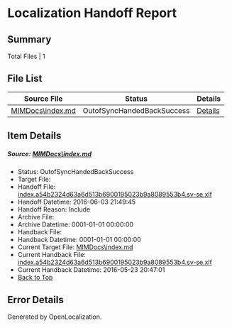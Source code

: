 # <a name='report-top'></a> Localization Handoff Report

## Summary
 Total Files | 1

## File List
 Source File | Status | Details 
 ----------- | ------ | ------- 
 [MIMDocs\index.md](https://github.com/Microsoft/MIMDocs-pr/blob/d333b77ae65be2ce2082a18c7e352a99195c2773/MIMDocs/index.md) | OutofSyncHandedBackSuccess | [Details](#285205578983eca4189da7ac0fdf0a9ee52b3bc681)

## Item Details
##### <a name='285205578983eca4189da7ac0fdf0a9ee52b3bc681'></a> Source: [MIMDocs\index.md](https://github.com/Microsoft/MIMDocs-pr/blob/d333b77ae65be2ce2082a18c7e352a99195c2773/MIMDocs/index.md)
* Status: OutofSyncHandedBackSuccess
* Target File: 
* Handoff File: [index.a54b2324d63a6d513b6900195023b9a8089553b4.sv-se.xlf](https://github.com/Microsoft/EM.handoff/blob/dde8c4334af877f142689bcc011435ba3150abd9/ol-handoff/Microsoft/MIMDocs-pr.sv-se/master/index.a54b2324d63a6d513b6900195023b9a8089553b4.sv-se.xlf)
* Handoff Datetime: 2016-06-03 21:49:45
* Handoff Reason: Include
* Archive File: 
* Archive Datetime: 0001-01-01 00:00:00
* Handback File: 
* Handback Datetime: 0001-01-01 00:00:00
* Current Target File: [MIMDocs\index.md](https://github.com/Microsoft/MIMDocs-pr.sv-se/blob/45a9c5670cf72613331ec9ce9a530598c668f7b8/MIMDocs/index.md)
* Current Handback File: [index.a54b2324d63a6d513b6900195023b9a8089553b4.sv-se.xlf](https://github.com/Microsoft/EM.handback/blob/d37cf24d579d4f8f670488ee51b656cd38147a46/ol-handback/Microsoft/MIMDocs-pr.sv-se/master/index.a54b2324d63a6d513b6900195023b9a8089553b4.sv-se.xlf)
* Current Handback Datetime: 2016-05-23 20:47:01
* [Back to Top](#report-top)


## Error Details

Generated by OpenLocalization.
